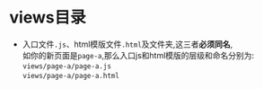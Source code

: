# views目录
- 入口文件`.js`、html模版文件`.html`及文件夹,这三者**必须同名**,  
 如你的新页面是`page-a`,那么入口js和html模版的层级和命名分别为:  
 `views/page-a/page-a.js`  
 `views/page-a/page-a.html`